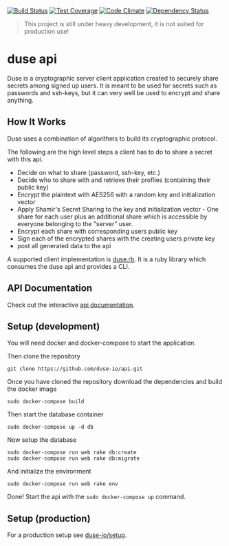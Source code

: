 [![Build Status](https://travis-ci.org/duse-io/api.svg)](https://travis-ci.org/duse-io/api)
[![Test Coverage](https://codeclimate.com/github/duse-io/api/badges/coverage.svg)](https://codeclimate.com/github/duse-io/api/coverage)
[![Code Climate](https://codeclimate.com/github/duse-io/api/badges/gpa.svg)](https://codeclimate.com/github/duse-io/api)
[![Dependency Status](https://gemnasium.com/duse-io/api.svg)](https://gemnasium.com/duse-io/api)

> This project is still under heavy development, it is not suited for
> production use!

duse api
========

Duse is a cryptographic server client application created to securely share
secrets among signed up users. It is meant to be used for secrets such as
passwords and ssh-keys, but it can very well be used to encrypt and share
anything.

How It Works
------------

Duse uses a combination of algorithms to build its cryptographic protocol.

The following are the high level steps a client has to do to share a secret
with this api.

  * Decide on what to share (password, ssh-key, etc.)
  * Decide who to share with and retrieve their profiles (containing their
    public key)
  * Encrypt the plaintext with AES256 with a random key and initialization
    vector
  * Apply Shamir's Secret Sharing to the key and initialization vector - One
    share for each user plus an additional share which is accessible by
    everyone belonging to the "server" user.
  * Encrypt each share with corresponding users public key
  * Sign each of the encrypted shares with the creating users private key
  * post all generated data to the api

A supported client implementation is
[duse.rb](https://github.com/duse-io/duse.rb). It is a ruby library which
consumes the duse api and provides a CLI.

API Documentation
-----------------

Check out the interactive [api documentation](http://docs.duseapi.apiary.io/).

Setup (development)
-------------------

You will need docker and docker-compose to start the application.

Then clone the repository

	git clone https://github.com/duse-io/api.git

Once you have cloned the repository download the dependencies and build the
docker image

	sudo docker-compose build

Then start the database container

	sudo docker-compose up -d db

Now setup the database

	sudo docker-compose run web rake db:create
	sudo docker-compose run web rake db:migrate

And initialize the environment

	sudo docker-compose run web rake env

Done! Start the api with the `sudo docker-compose up` command.

Setup (production)
------------------

For a production setup see [duse-io/setup](https://github.com/duse-io/setup).
